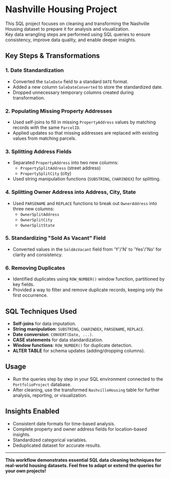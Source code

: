 # Nashville Housing Project

This SQL project focuses on cleaning and transforming the Nashville Housing dataset to prepare it for analysis and visualization.  
Key data wrangling steps are performed using SQL queries to ensure consistency, improve data quality, and enable deeper insights.

## Key Steps & Transformations

### 1. Date Standardization
- Converted the `SaleDate` field to a standard `DATE` format.
- Added a new column `SaleDateConverted` to store the standardized date.
- Dropped unnecessary temporary columns created during transformation.

### 2. Populating Missing Property Addresses
- Used self-joins to fill in missing `PropertyAddress` values by matching records with the same `ParcelID`.
- Applied updates so that missing addresses are replaced with existing values from matching parcels.

### 3. Splitting Address Fields
- Separated `PropertyAddress` into two new columns:  
  - `PropertySplitAddress` (street address)
  - `PropertySplitCity` (city)
- Used string manipulation functions (`SUBSTRING`, `CHARINDEX`) for splitting.

### 4. Splitting Owner Address into Address, City, State
- Used `PARSENAME` and `REPLACE` functions to break out `OwnerAddress` into three new columns:
  - `OwnerSplitAddress`
  - `OwnerSplitCity`
  - `OwnerSplitState`

### 5. Standardizing "Sold As Vacant" Field
- Converted values in the `SoldAsVacant` field from 'Y'/'N' to 'Yes'/'No' for clarity and consistency.

### 6. Removing Duplicates
- Identified duplicates using `ROW_NUMBER()` window function, partitioned by key fields.
- Provided a way to filter and remove duplicate records, keeping only the first occurrence.

## SQL Techniques Used

- **Self-joins** for data imputation.
- **String manipulation**: `SUBSTRING`, `CHARINDEX`, `PARSENAME`, `REPLACE`.
- **Date conversion**: `CONVERT(Date, ...)`.
- **CASE statements** for data standardization.
- **Window functions**: `ROW_NUMBER()` for duplicate detection.
- **ALTER TABLE** for schema updates (adding/dropping columns).

## Usage

- Run the queries step by step in your SQL environment connected to the `PortfolioProject` database.
- After cleaning, use the transformed `NashvilleHousing` table for further analysis, reporting, or visualization.

## Insights Enabled

- Consistent date formats for time-based analysis.
- Complete property and owner address fields for location-based insights.
- Standardized categorical variables.
- Deduplicated dataset for accurate results.

---

**This workflow demonstrates essential SQL data cleaning techniques for real-world housing datasets. Feel free to adapt or extend the queries for your own projects!**